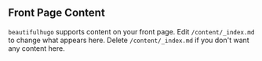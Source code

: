 
## Front Page Content
`beautifulhugo` supports content on your front page. Edit `/content/_index.md` to change what appears here. Delete `/content/_index.md` if you don't want any content here.
